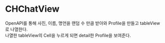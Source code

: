 # CHChatView

OpenAPI를 통해 사진, 이름, 명언을 랜덤 수 만큼 받아와 Profile을 만들고 tableView로 나열한다.</br>
나열한 tableView의 Cell을 누르게 되면 detail한 Profile을 보여준다.

